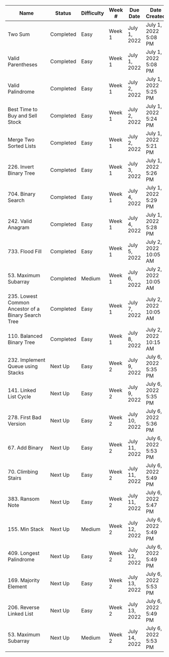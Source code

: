 ﻿| Name                                                | Status    | Difficulty | Week # | Due Date      | Date Created          |
| --------------------------------------------------- | --------- | ---------- | ------ | ------------- | --------------------- |
| Two Sum                                             | Completed | Easy       | Week 1 | July 1, 2022  | July 1, 2022 5:08 PM  |
| Valid Parentheses                                   | Completed | Easy       | Week 1 | July 1, 2022  | July 1, 2022 5:08 PM  |
| Valid Palindrome                                    | Completed | Easy       | Week 1 | July 2, 2022  | July 1, 2022 5:25 PM  |
| Best Time to Buy and Sell Stock                     | Completed | Easy       | Week 1 | July 2, 2022  | July 1, 2022 5:24 PM  |
| Merge Two Sorted Lists                              | Completed | Easy       | Week 1 | July 2, 2022  | July 1, 2022 5:21 PM  |
| 226. Invert Binary Tree                             | Completed | Easy       | Week 1 | July 3, 2022  | July 1, 2022 5:26 PM  |
| 704. Binary Search                                  | Completed | Easy       | Week 1 | July 4, 2022  | July 1, 2022 5:29 PM  |
| 242. Valid Anagram                                  | Completed | Easy       | Week 1 | July 4, 2022  | July 1, 2022 5:28 PM  |
| 733. Flood Fill                                     | Completed | Easy       | Week 1 | July 5, 2022  | July 2, 2022 10:05 AM |
| 53. Maximum Subarray                                | Completed | Medium     | Week 1 | July 6, 2022  | July 2, 2022 10:05 AM |
| 235. Lowest Common Ancestor of a Binary Search Tree | Completed | Easy       | Week 1 | July 7, 2022  | July 2, 2022 10:05 AM |
| 110. Balanced Binary Tree                           | Completed | Easy       | Week 1 | July 8, 2022  | July 2, 2022 10:15 AM |
| 232. Implement Queue using Stacks                   | Next Up   | Easy       | Week 2 | July 9, 2022  | July 6, 2022 5:35 PM  |
| 141. Linked List Cycle                              | Next Up   | Easy       | Week 2 | July 9, 2022  | July 6, 2022 5:35 PM  |
| 278. First Bad Version                              | Next Up   | Easy       | Week 2 | July 10, 2022 | July 6, 2022 5:36 PM  |
| 67. Add Binary                                      | Next Up   | Easy       | Week 2 | July 11, 2022 | July 6, 2022 5:53 PM  |
| 70. Climbing Stairs                                 | Next Up   | Easy       | Week 2 | July 11, 2022 | July 6, 2022 5:49 PM  |
| 383. Ransom Note                                    | Next Up   | Easy       | Week 2 | July 11, 2022 | July 6, 2022 5:47 PM  |
| 155. Min Stack                                      | Next Up   | Medium     | Week 2 | July 12, 2022 | July 6, 2022 5:49 PM  |
| 409. Longest Palindrome                             | Next Up   | Easy       | Week 2 | July 12, 2022 | July 6, 2022 5:49 PM  |
| 169. Majority Element                               | Next Up   | Easy       | Week 2 | July 13, 2022 | July 6, 2022 5:53 PM  |
| 206. Reverse Linked List                            | Next Up   | Easy       | Week 2 | July 13, 2022 | July 6, 2022 5:49 PM  |
| 53. Maximum Subarray                                | Next Up   | Medium     | Week 2 | July 14, 2022 | July 6, 2022 5:53 PM  |